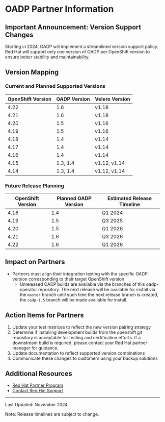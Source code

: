 # OADP Partner Information

## Important Announcement: Version Support Changes
Starting in 2024, OADP will implement a streamlined version support policy. Red Hat will support only one version of OADP per OpenShift version to ensure better stability and maintainability.

## Version Mapping

### Current and Planned Supported Versions
| OpenShift Version | OADP Version | Velero Version |
|-------------------|--------------|----------------|
| 4.22             | 1.6          | v1.18          |
| 4.21             | 1.6          | v1.18          |
| 4.20             | 1.5          | v1.16          |
| 4.19             | 1.5          | v1.16          |
| 4.18             | 1.4          | v1.14          |
| 4.17             | 1.4          | v1.14          |
| 4.16             | 1.4          | v1.14          |
| 4.15             | 1.3, 1.4     | v1.12, v1.14    |
| 4.14             | 1.3, 1.4     | v1.12, v1.14   |


### Future Release Planning
| OpenShift Version | Planned OADP Version | Estimated Release Timeline |
|-------------------|---------------------|-------------------------|
| 4.18             | 1.4                 | Q1 2024                |
| 4.19             | 1.5                 | Q3 2025                |
| 4.20             | 1.5                 | Q1 2026                |
| 4.21             | 1.6                 | Q3 2026                |
| 4.22             | 1.6                 | Q1 2026                |

## Impact on Partners
- Partners must align their integration testing with the specific OADP version corresponding to their target OpenShift version
    - Unreleased OADP builds are available via the branches of this oadp-operator repository.  The next release will be available for install via the `master` branch until such time the next release branch is created, the `oadp-1.5` branch will be made available for install.

## Action Items for Partners
1. Update your test matrices to reflect the new version pairing strategy
2. Determine if installing development builds from the openshift git repository is acceptable for testing and certification efforts.  If a downstream build is required, please contact your Red Hat partner manager for guidance.
3. Update documentation to reflect supported version combinations
4. Communicate these changes to customers using your backup solutions


## Additional Resources
- [Red Hat Partner Program](https://connect.redhat.com/)
- [Contact Red Hat Support](https://access.redhat.com/support)

---
Last Updated: November 2024

Note: Release timelines are subject to change.
